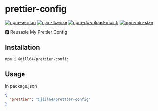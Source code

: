 <!----- BEGIN GHOST DOCS HEADER ----->

# prettier-config

[![npm-version](https://img.shields.io/npm/v/@jill64/prettier-config)](https://npmjs.com/package/@jill64/prettier-config) [![npm-license](https://img.shields.io/npm/l/@jill64/prettier-config)](https://npmjs.com/package/@jill64/prettier-config) [![npm-download-month](https://img.shields.io/npm/dm/@jill64/prettier-config)](https://npmjs.com/package/@jill64/prettier-config) [![npm-min-size](https://img.shields.io/bundlephobia/min/@jill64/prettier-config)](https://npmjs.com/package/@jill64/prettier-config)

🅿️ Reusable My Prettier Config

<!----- END GHOST DOCS HEADER ----->

## Installation

```sh
npm i @jill64/prettier-config
```

## Usage

in package.json

```json
{
  "prettier": "@jill64/prettier-config"
}
```
